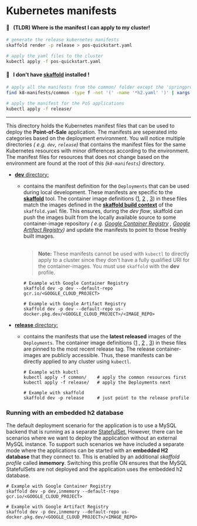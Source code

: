 # Kubernetes manifests

#### 🚀 &nbsp; (TLDR) Where is the manifest I can apply to my cluster!
```sh
# generate the release kubernetes manifests
skaffold render -p release > pos-quickstart.yaml

# apply the yaml files to the cluster
kubectl apply -f pos-quickstart.yaml
```

#### 🤷 &nbsp; I don't have [skaffold](https://skaffold.dev/docs/install/) installed !
```sh
# apply all the manifests from the common/ folder except the 'springprofile-h2.yaml' file
find k8-manifests/common -type f -not '(' -name '*h2.yaml' ')' | xargs -n 1 -I '{}' kubectl apply -f {}

# apply the manifest for the PoS applications
kubectl apply -f release/
```
---

This directory holds the Kubernetes manifest files that can be used to deploy
the **Point-of-Sale** application. The manifests are seperated into categories
based on the deployment environment. You will notice multiple directories _(
e.g. `dev`, `release`)_ that contains the manifest files for the same Kubernetes
resources with minor differences according to the environment. The manifest
files for resources that does not change based on the environment are found at
the root of this _(`k8-manifests`)_ directory.

- [**dev** directory:](dev/)
    - contains the manifest definition for the `Deployments` that can be used
      during local development. These manifests are specific to the [**skaffold**](https://skaffold.dev/) tool. The container image
      definitions ([1](dev/api-server.yaml#L33), [2](dev/inventory.yaml#L33)
      , [3](dev/payments.yaml#L33)) in these files match the images defined in
      the [**skaffold build context**](/skaffold.yaml#L55-L63)
      of the `skaffold.yaml` file. This ensures, during the _dev flow_, skaffold
      can push the images built from the locally available source to some
      container-image repository _(
      e.g. [Google Container Registry](https://cloud.google.com/container-registry)
      ,
      [Google Artifact Registry](https://cloud.google.com/artifact-registry))_
      and update the manifests to point to those freshly built images.  
      <br />
      > **Note:** These manifests cannot be used with `kubectl` to directly apply to
      > a cluster since they don't have a fully qualified URI for the
      > container-images. You must use `skaffold` with the **dev** profile.

      ```shell
      # Example with Google Container Registry
      skaffold dev -p dev --default-repo gcr.io/<GOOGLE_CLOUD_PROJECT>

      # Example with Google Artifact Registry
      skaffold dev -p dev --default-repo us-docker.pkg.dev/<GOOGLE_CLOUD_PROJECT>/<IMAGE_REPO> 
      ```

- [**release** directory:](release/)
    - contains the manifests that use the
      **latest released** images of the `Deployments`. The container image
      definitions ([1](release/api-server.yaml#L34)
      , [2](release/inventory.yaml#L34)
      , [3](release/payments.yaml#L34)) in these files are pinned to the most
      recent release tag. The release container-images are publicly accessible.
      Thus, these manifests can be directly applied to any cluster
      using `kubectl`.

      ```shell
      # Example with kubctl
      kubectl apply -f common/    # apply the common resources first
      kubectl apply -f release/   # apply the Deployments next

      # Example with skaffold
      skaffold dev -p release     # just point to the release profile
      ```

### Running with an embedded h2 database

The default deployment scenario for the application is to use a MySQL backend
that is running as a
separate [StatefulSet.](https://kubernetes.io/docs/concepts/workloads/controllers/statefulset/)
However, there can be scenarios where we want to deploy the application without
an external MySQL instance. To support such scenarios we have included a
separate mode where the applications can be started with an **embedded H2
database** that they connect to. This is enabled by an additional _skaffold
profile_ called **inmemory**. Switching this profile ON ensures that the MySQL
StatefulSets are not deployed and the application uses the embedded h2 database.

```shell
# Example with Google Container Registry
skaffold dev -p dev,inmemory --default-repo gcr.io/<GOOGLE_CLOUD_PROJECT>

# Example with Google Artifact Registry
skaffold dev -p dev,inmemory --default-repo us-docker.pkg.dev/<GOOGLE_CLOUD_PROJECT>/<IMAGE_REPO>
```